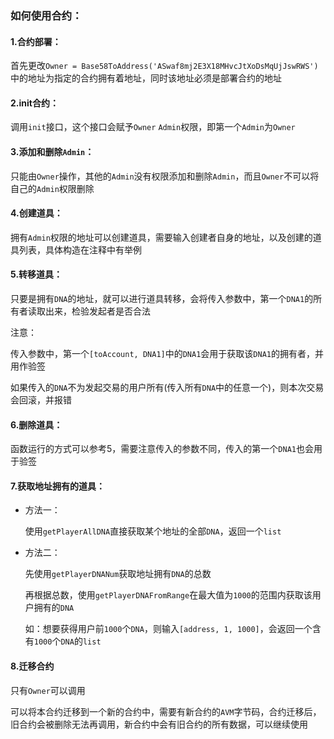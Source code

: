 ### 如何使用合约：

#### 1.合约部署：

首先更改`Owner = Base58ToAddress('ASwaf8mj2E3X18MHvcJtXoDsMqUjJswRWS')`中的地址为指定的合约拥有着地址，同时该地址必须是部署合约的地址

#### 2.init合约：

调用`init`接口，这个接口会赋予`Owner` `Admin`权限，即第一个`Admin`为`Owner`

#### 3.添加和删除`Admin`：

只能由`Owner`操作，其他的`Admin`没有权限添加和删除`Admin`，而且`Owner`不可以将自己的`Admin`权限删除

#### 4.创建道具：

拥有`Admin`权限的地址可以创建道具，需要输入创建者自身的地址，以及创建的道具列表，具体构造在注释中有举例

#### 5.转移道具：

只要是拥有`DNA`的地址，就可以进行道具转移，会将传入参数中，第一个`DNA1`的所有者读取出来，检验发起者是否合法

注意：

传入参数中，第一个`[toAccount, DNA1]`中的`DNA1`会用于获取该`DNA1`的拥有者，并用作验签

如果传入的`DNA`不为发起交易的用户所有(传入所有`DNA`中的任意一个)，则本次交易会回滚，并报错

#### 6.删除道具：

函数运行的方式可以参考5，需要注意传入的参数不同，传入的第一个`DNA1`也会用于验签

#### 7.获取地址拥有的道具：

- 方法一：

  使用`getPlayerAllDNA`直接获取某个地址的全部`DNA`，返回一个`list`

- 方法二：

  先使用`getPlayerDNANum`获取地址拥有`DNA`的总数

  再根据总数，使用`getPlayerDNAFromRange`在最大值为`1000`的范围内获取该用户拥有的`DNA`

  如：想要获得用户前`1000`个`DNA`，则输入`[address, 1, 1000]`，会返回一个含有`1000`个`DNA`的`list`

#### 8.迁移合约

只有`Owner`可以调用

可以将本合约迁移到一个新的合约中，需要有新合约的`AVM`字节码，合约迁移后，旧合约会被删除无法再调用，新合约中会有旧合约的所有数据，可以继续使用